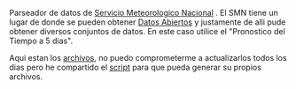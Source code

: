Parseador de datos de 
[Servicio Meteorologico Nacional](https://www.smn.gob.ar/pronostico)
.
El SMN tiene un lugar de donde se pueden obtener 
[Datos Abiertos](https://www.smn.gob.ar/descarga-de-datos)
y justamente de alli pude obtener diversos conjuntos de datos.
En este caso utilice el "Pronostico del Tiempo a 5 dias".




Aqui estan los 
[archivos](https://github.com/wlamagna/viz1/tree/master/clima), no puedo comprometerme a actualizarlos todos los dias
pero he compartido el [script](https://github.com/wlamagna/viz1/blob/master/clima/tocsv.pl)
para que pueda generar su propios archivos.


